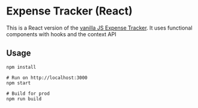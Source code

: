# Expense Tracker (React)

This is a React version of the [vanilla JS Expense Tracker](https://github.com/drazakk/Expense-Tracker.git). It uses functional components with hooks and the context API

## Usage
```
npm install

# Run on http://localhost:3000
npm start

# Build for prod
npm run build
```

